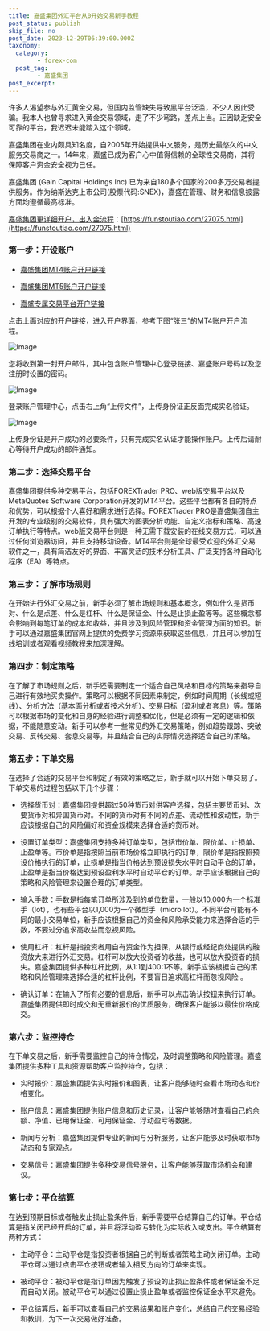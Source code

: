 ```yaml
---
title: 嘉盛集团外汇平台从0开始交易新手教程
post_status: publish
skip_file: no
post_date: 2023-12-29T06:39:00.000Z
taxonomy:
  category:
        - forex-com
  post_tag:
        - 嘉盛集团
post_excerpt: 
---
```

许多人渴望参与外汇黄金交易，但国内监管缺失导致黑平台泛滥，不少人因此受骗。我本人也曾寻求进入黄金交易领域，走了不少弯路，差点上当。正因缺乏安全可靠的平台，我迟迟未能踏入这个领域。

嘉盛集团在业内颇具知名度，自2005年开始提供中文服务，是历史最悠久的中文服务交易商之一。14年来，嘉盛已成为客户心中值得信赖的全球性交易商，其将保障客户资金安全视为己任。

嘉盛集团 (Gain Capital Holdings Inc) 已为来自180多个国家的200多万交易者提供服务。作为纳斯达克上市公司(股票代码:SNEX)，嘉盛在管理、财务和信息披露方面均遵循最高标准。

[嘉盛集团更详细开户，出入金流程](https://funstoutiao.com/27075.html)：[https://funstoutiao.com/27075.html](https://funstoutiao.com/27075.html)

### 第一步：开设账户

* [嘉盛集团MT4账户开户链接](https://s.ssgg.net/jsmt4)

* [嘉盛集团MT5账户开户链接](https://s.ssgg.net/jsmt5)

* [嘉盛专属交易平台开户链接](https://s.ssgg.net/js)

点击上面对应的开户链接，进入开户界面，参考下图“张三”的MT4账户开户流程。

![Image](https://prod-files-secure.s3.us-west-2.amazonaws.com/39ed1227-6d7d-4570-be36-9ccd4a2c4241/7a167aea-686b-400d-af59-4e18eb607a40/640.png?X-Amz-Algorithm=AWS4-HMAC-SHA256&X-Amz-Content-Sha256=UNSIGNED-PAYLOAD&X-Amz-Credential=ASIAZI2LB466T576JWQX%2F20250622%2Fus-west-2%2Fs3%2Faws4_request&X-Amz-Date=20250622T101308Z&X-Amz-Expires=3600&X-Amz-Security-Token=IQoJb3JpZ2luX2VjEP3%2F%2F%2F%2F%2F%2F%2F%2F%2F%2FwEaCXVzLXdlc3QtMiJIMEYCIQC4WWlidN5WLwnH%2B3Y8Z0NLtPBC8UEEFgcRXEbH4IRA7wIhANBlvFaubnWGnkeKyvNrzhH7ueTHd5vBHimUAoKoswBjKogECOb%2F%2F%2F%2F%2F%2F%2F%2F%2F%2FwEQABoMNjM3NDIzMTgzODA1Igx0fOwgAsbos285jIkq3AONs3lSa3bXbCOOpmdW5U76x4qjezWK4d4c1norvLpQSO9W1jZu2%2FRFP2PR%2F%2B%2Boi8%2BvNEcfJ97N%2FQ9A%2FSBc87fMk43JzU42JIYPMKJM3zkX79wFD7t3uV6%2BH89MLBK8Dcl93xndyDcs%2F%2BwNCJLlwjBwCESP9LAEFtjg9%2BhlGAJh%2BQhlbuPOcShj8ONYoUglPBu%2B8Pp5a1xsOahSvDyog4R5eMxfOg4B%2FgaAh4dqJNKKQWs3OkY9NhAxQjLBSGIgwVydI6vxk8ZPvByEV71os2G%2B4l2mvBTn77rtUspoTEJLLu5BKHaeRHDHDwM%2Bx9xv1bevuKCZUKRAVJG3vIWoghAgIUllAl9AUIESrBwPigXt%2BvRwFP8s%2FhTJATlRg20r5LO%2FWEJDE67Y8%2FJekAa5RRy3RmiUipLkDlywIUGtcYcdA6SiiJzIiHDQw%2BeiptM14c7B6ihS7lMPKDRPVv0xKt7J%2BU8ETj94u2obLNZPAgZHOtoc5zhmDqERAQ0q%2Ft4%2F%2FY7Pw%2FTum59zkVcnCna3916cRu%2BxwNzLWZB2%2BPncgH1NRVgIURMpCicNVARYcS35A2FWskAqZJovdkdsVTwAyStJVHx74hEylGZzOg85V6iElil49S8edUcjdyj3qTCHkd7CBjqkATJ14UVPrSSpu0okd%2F5NoeIHbyEtQiy%2FAEvBnnKmQsflTmqhzhU1HFVyQDKm%2B%2FG5L70xlLHIsePQGBtx%2BHVFHRcAGy6jvgU8LHYkHAG8DGlf%2FT7bkdETGVh%2FE%2BBnrV6CAiwAJOHV6hPaagVrvrKVTHXHF39xzy9Rg%2FWPkYl89%2BNe4Xw95yEusWmIT544fZK9FL1DyQHrp2thab6Wu5YqTWfWrs0g&X-Amz-Signature=15332937ddcee39707bca6a57c7bf028abacb408b533ecc8c22357ecce61fc67&X-Amz-SignedHeaders=host&x-amz-checksum-mode=ENABLED&x-id=GetObject)

您将收到第一封开户邮件，其中包含账户管理中心登录链接、嘉盛账户号码以及您注册时设置的密码。

![Image](https://prod-files-secure.s3.us-west-2.amazonaws.com/39ed1227-6d7d-4570-be36-9ccd4a2c4241/eaa1c6b3-2877-4284-a0e1-530e222c27fb/image.png?X-Amz-Algorithm=AWS4-HMAC-SHA256&X-Amz-Content-Sha256=UNSIGNED-PAYLOAD&X-Amz-Credential=ASIAZI2LB466T576JWQX%2F20250622%2Fus-west-2%2Fs3%2Faws4_request&X-Amz-Date=20250622T101308Z&X-Amz-Expires=3600&X-Amz-Security-Token=IQoJb3JpZ2luX2VjEP3%2F%2F%2F%2F%2F%2F%2F%2F%2F%2FwEaCXVzLXdlc3QtMiJIMEYCIQC4WWlidN5WLwnH%2B3Y8Z0NLtPBC8UEEFgcRXEbH4IRA7wIhANBlvFaubnWGnkeKyvNrzhH7ueTHd5vBHimUAoKoswBjKogECOb%2F%2F%2F%2F%2F%2F%2F%2F%2F%2FwEQABoMNjM3NDIzMTgzODA1Igx0fOwgAsbos285jIkq3AONs3lSa3bXbCOOpmdW5U76x4qjezWK4d4c1norvLpQSO9W1jZu2%2FRFP2PR%2F%2B%2Boi8%2BvNEcfJ97N%2FQ9A%2FSBc87fMk43JzU42JIYPMKJM3zkX79wFD7t3uV6%2BH89MLBK8Dcl93xndyDcs%2F%2BwNCJLlwjBwCESP9LAEFtjg9%2BhlGAJh%2BQhlbuPOcShj8ONYoUglPBu%2B8Pp5a1xsOahSvDyog4R5eMxfOg4B%2FgaAh4dqJNKKQWs3OkY9NhAxQjLBSGIgwVydI6vxk8ZPvByEV71os2G%2B4l2mvBTn77rtUspoTEJLLu5BKHaeRHDHDwM%2Bx9xv1bevuKCZUKRAVJG3vIWoghAgIUllAl9AUIESrBwPigXt%2BvRwFP8s%2FhTJATlRg20r5LO%2FWEJDE67Y8%2FJekAa5RRy3RmiUipLkDlywIUGtcYcdA6SiiJzIiHDQw%2BeiptM14c7B6ihS7lMPKDRPVv0xKt7J%2BU8ETj94u2obLNZPAgZHOtoc5zhmDqERAQ0q%2Ft4%2F%2FY7Pw%2FTum59zkVcnCna3916cRu%2BxwNzLWZB2%2BPncgH1NRVgIURMpCicNVARYcS35A2FWskAqZJovdkdsVTwAyStJVHx74hEylGZzOg85V6iElil49S8edUcjdyj3qTCHkd7CBjqkATJ14UVPrSSpu0okd%2F5NoeIHbyEtQiy%2FAEvBnnKmQsflTmqhzhU1HFVyQDKm%2B%2FG5L70xlLHIsePQGBtx%2BHVFHRcAGy6jvgU8LHYkHAG8DGlf%2FT7bkdETGVh%2FE%2BBnrV6CAiwAJOHV6hPaagVrvrKVTHXHF39xzy9Rg%2FWPkYl89%2BNe4Xw95yEusWmIT544fZK9FL1DyQHrp2thab6Wu5YqTWfWrs0g&X-Amz-Signature=2f4c75dcec9a4c3396ae4380e5b928971f8a40797f740650a0053743dd69ad6e&X-Amz-SignedHeaders=host&x-amz-checksum-mode=ENABLED&x-id=GetObject)

登录账户管理中心，点击右上角“上传文件”，上传身份证正反面完成实名验证。

![Image](https://prod-files-secure.s3.us-west-2.amazonaws.com/39ed1227-6d7d-4570-be36-9ccd4a2c4241/54090639-09fc-46b4-a135-e0289f707147/image.png?X-Amz-Algorithm=AWS4-HMAC-SHA256&X-Amz-Content-Sha256=UNSIGNED-PAYLOAD&X-Amz-Credential=ASIAZI2LB466T576JWQX%2F20250622%2Fus-west-2%2Fs3%2Faws4_request&X-Amz-Date=20250622T101307Z&X-Amz-Expires=3600&X-Amz-Security-Token=IQoJb3JpZ2luX2VjEP3%2F%2F%2F%2F%2F%2F%2F%2F%2F%2FwEaCXVzLXdlc3QtMiJIMEYCIQC4WWlidN5WLwnH%2B3Y8Z0NLtPBC8UEEFgcRXEbH4IRA7wIhANBlvFaubnWGnkeKyvNrzhH7ueTHd5vBHimUAoKoswBjKogECOb%2F%2F%2F%2F%2F%2F%2F%2F%2F%2FwEQABoMNjM3NDIzMTgzODA1Igx0fOwgAsbos285jIkq3AONs3lSa3bXbCOOpmdW5U76x4qjezWK4d4c1norvLpQSO9W1jZu2%2FRFP2PR%2F%2B%2Boi8%2BvNEcfJ97N%2FQ9A%2FSBc87fMk43JzU42JIYPMKJM3zkX79wFD7t3uV6%2BH89MLBK8Dcl93xndyDcs%2F%2BwNCJLlwjBwCESP9LAEFtjg9%2BhlGAJh%2BQhlbuPOcShj8ONYoUglPBu%2B8Pp5a1xsOahSvDyog4R5eMxfOg4B%2FgaAh4dqJNKKQWs3OkY9NhAxQjLBSGIgwVydI6vxk8ZPvByEV71os2G%2B4l2mvBTn77rtUspoTEJLLu5BKHaeRHDHDwM%2Bx9xv1bevuKCZUKRAVJG3vIWoghAgIUllAl9AUIESrBwPigXt%2BvRwFP8s%2FhTJATlRg20r5LO%2FWEJDE67Y8%2FJekAa5RRy3RmiUipLkDlywIUGtcYcdA6SiiJzIiHDQw%2BeiptM14c7B6ihS7lMPKDRPVv0xKt7J%2BU8ETj94u2obLNZPAgZHOtoc5zhmDqERAQ0q%2Ft4%2F%2FY7Pw%2FTum59zkVcnCna3916cRu%2BxwNzLWZB2%2BPncgH1NRVgIURMpCicNVARYcS35A2FWskAqZJovdkdsVTwAyStJVHx74hEylGZzOg85V6iElil49S8edUcjdyj3qTCHkd7CBjqkATJ14UVPrSSpu0okd%2F5NoeIHbyEtQiy%2FAEvBnnKmQsflTmqhzhU1HFVyQDKm%2B%2FG5L70xlLHIsePQGBtx%2BHVFHRcAGy6jvgU8LHYkHAG8DGlf%2FT7bkdETGVh%2FE%2BBnrV6CAiwAJOHV6hPaagVrvrKVTHXHF39xzy9Rg%2FWPkYl89%2BNe4Xw95yEusWmIT544fZK9FL1DyQHrp2thab6Wu5YqTWfWrs0g&X-Amz-Signature=01dd66af5c2e1a9eca0e0e7cf567177db403e1fca4efe880800d3659da32ee57&X-Amz-SignedHeaders=host&x-amz-checksum-mode=ENABLED&x-id=GetObject)

上传身份证是开户成功的必要条件，只有完成实名认证才能操作账户。上传后请耐心等待开户成功的邮件通知。

### 第二步：选择交易平台

嘉盛集团提供多种交易平台，包括FOREXTrader PRO、web版交易平台以及MetaQuotes Software Corporation开发的MT4平台。这些平台都有各自的特点和优势，可以根据个人喜好和需求进行选择。FOREXTrader PRO是嘉盛集团自主开发的专业级别的交易软件，具有强大的图表分析功能、自定义指标和策略、高速订单执行等特点。web版交易平台则是一种无需下载安装的在线交易方式，可以通过任何浏览器访问，并且支持移动设备。MT4平台则是全球最受欢迎的外汇交易软件之一，具有简洁友好的界面、丰富灵活的技术分析工具、广泛支持各种自动化程序（EA）等特点。

### 第三步：了解市场规则

在开始进行外汇交易之前，新手必须了解市场规则和基本概念，例如什么是货币对、什么是点差、什么是杠杆、什么是保证金、什么是止损止盈等等。这些概念都会影响到每笔订单的成本和收益，并且涉及到风险管理和资金管理方面的知识。新手可以通过嘉盛集团官网上提供的免费学习资源来获取这些信息，并且可以参加在线培训或者观看视频教程来加深理解。

### 第四步：制定策略

在了解了市场规则之后，新手还需要制定一个适合自己风格和目标的策略来指导自己进行有效地买卖操作。策略可以根据不同因素来制定，例如时间周期（长线或短线）、分析方法（基本面分析或者技术分析）、交易目标（盈利或者套息）等。策略可以根据市场的变化和自身的经验进行调整和优化，但是必须有一定的逻辑和依据，不能随意变动。新手可以参考一些常见的外汇交易策略，例如趋势跟踪、突破交易、反转交易、套息交易等，并且结合自己的实际情况选择适合自己的策略。

### 第五步：下单交易

在选择了合适的交易平台和制定了有效的策略之后，新手就可以开始下单交易了。下单交易的过程包括以下几个步骤：

* 选择货币对：嘉盛集团提供超过50种货币对供客户选择，包括主要货币对、次要货币对和异国货币对。不同的货币对有不同的点差、流动性和波动性，新手应该根据自己的风险偏好和资金规模来选择合适的货币对。

* 设置订单类型：嘉盛集团支持多种订单类型，包括市价单、限价单、止损单、止盈单等。市价单是指按照当前市场价格立即执行的订单，限价单是指按照预设价格执行的订单，止损单是指当价格达到预设损失水平时自动平仓的订单，止盈单是指当价格达到预设盈利水平时自动平仓的订单。新手应该根据自己的策略和风险管理来设置合理的订单类型。

* 输入手数：手数是指每笔订单所涉及到的单位数量，一般以10,000为一个标准手（lot），也有些平台以1,000为一个微型手（micro lot）。不同平台可能有不同的最小交易单位，新手应该根据自己的资金和风险承受能力来选择合适的手数，不要过分追求高收益而忽视风险。

* 使用杠杆：杠杆是指投资者用自有资金作为担保，从银行或经纪商处提供的融资放大来进行外汇交易。杠杆可以放大投资者的收益，也可以放大投资者的损失。嘉盛集团提供多种杠杆比例，从1:1到400:1不等。新手应该根据自己的策略和风险管理来选择合适的杠杆比例，不要盲目追求高杠杆而忽视风险 。

* 确认订单：在输入了所有必要的信息后，新手可以点击确认按钮来执行订单。嘉盛集团提供即时成交和无重新报价的优质服务，确保客户能够以最佳价格成交。

### 第六步：监控持仓

在下单交易之后，新手需要监控自己的持仓情况，及时调整策略和风险管理。嘉盛集团提供多种工具和资源帮助客户监控持仓，包括：

* 实时报价：嘉盛集团提供实时报价和图表，让客户能够随时查看市场动态和价格变化。

* 账户信息：嘉盛集团提供账户信息和历史记录，让客户能够随时查看自己的余额、净值、已用保证金、可用保证金、浮动盈亏等数据。

* 新闻与分析：嘉盛集团提供专业的新闻与分析服务，让客户能够及时获取市场动态和专家观点。

* 交易信号：嘉盛集团提供多种交易信号服务，让客户能够获取市场机会和建议。

### 第七步：平仓结算

在达到预期目标或者触发止损止盈条件后，新手需要平仓结算自己的订单。平仓结算是指关闭已经开启的订单，并且将浮动盈亏转化为实际收入或支出。平仓结算有两种方式：

* 主动平仓：主动平仓是指投资者根据自己的判断或者策略主动关闭订单。主动平仓可以通过点击平仓按钮或者输入相反方向的订单来实现。

* 被动平仓：被动平仓是指订单因为触发了预设的止损止盈条件或者保证金不足而自动关闭。被动平仓可以通过设置止损止盈单或者监控保证金水平来避免。

* 平仓结算后，新手可以查看自己的交易结果和账户变化，总结自己的交易经验和教训，为下一次交易做好准备。